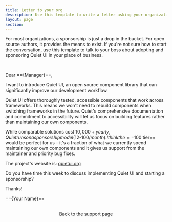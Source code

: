 ```yaml
---
title: Letter to your org
description: Use this template to write a letter asking your organization to sponsor this project.
layout: page
section: 
---
```


For most organizations, a sponsorship is just a drop in the bucket. For open source authors, it provides the means to exist. If you're not sure how to start the conversation, use this template to talk to your boss about adopting and sponsoring Quiet&nbsp;UI in your place of business.

<quiet-card style="padding-inline: 1rem; padding-block-start: var(--quiet-content-spacing);">

Dear =={Manager}==,

I want to introduce Quiet&nbsp;UI, an open source component library that can significantly improve our development workflow.

Quiet&nbsp;UI offers thoroughly tested, accessible components that work across frameworks. This means we won't need to rebuild components when switching frameworks in the future. Quiet's comprehensive documentation and commitment to accessibility will let us focus on building features rather than maintaining our own components.

While comparable solutions cost $10,000+ yearly, Quiet runs on a sponsorship model ($12-$100/month). I think the ==$100 tier== would be perfect for us – it's a fraction of what we currently spend maintaining our own components and it gives us support from the maintainer and priority bug fixes.

The project's website is: <a href="https://quietui.org/" data-no-external-icon>quietui.org</a>

Do you have time this week to discuss implementing Quiet&nbsp;UI and starting a sponsorship?

Thanks!

=={Your Name}==

</quiet-card>

<div style="display: flex; gap: 1rem; justify-content: center; margin-block: var(--quiet-content-spacing);">
  <quiet-button variant="primary" size="lg" appearance="outline" pill href="/support">
    <quiet-icon slot="start" name="arrow-left"></quiet-icon>
    Back to the support page
  </quiet-button>
</div>